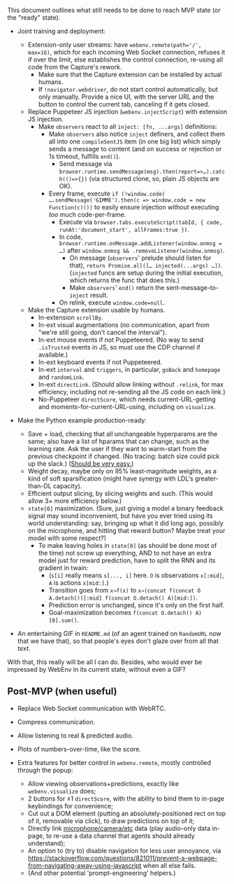 This document outlines what still needs to be done to reach MVP state (or the "ready" state).

- Joint training and deployment:
	- Extension-only user streams: have `webenv.remote(path='/', max=16)`, which for each incoming Web Socket connection, refuses it if over the limit, else establishes the control connection, re-using all code from the Capture's rework.
        - Make sure that the Capture extension can be installed by actual humans.
        - If `!navigator.webdriver`, do not start control automatically, but only manually. Provide a nice UI, with the server URL and the button to control the current tab, canceling if it gets closed.
    - Replace Puppeteer JS injection (`webenv.injectScript`) with extension JS injection.
        - Make `observers` react to all `inject: [fn, ...args]` definitions:
            - Make `observers` also notice `inject` definers, and collect them all into one `compileSentJS` item (in one big list) which simply sends a message to content (and on success or rejection or 1s timeout, fulfills `end()`).
                - Send message via `browser.runtime.sendMessage(msg).then(report=>…).catch(()=>{})` (via structured clone, so, plain JS objects are OK).
            - Every frame, execute `if (!window.code) ….sendMessage('GIMME').then(c => window.code = new Function(c)())` to easily ensure injection without executing *too* much code-per-frame.
                - Execute via `browser.tabs.executeScript(tabId, { code, runAt:'document_start', allFrames:true })`.
                - In code, `browser.runtime.onMessage.addListener(window.onmsg = …)` after `window.onmsg && .removeListener(window.onmsg)`.
                    - On message (`observers`' prelude should listen for that), `return Promise.all([… injected(...args) …])`. (`injected` funcs are setup during the initial execution, which returns the func that does this.)
                    - Make `observers`' `end()` return the sent-message-to-`inject` result.
                - On relink, execute `window.code=null`.
    - Make the Capture extension usable by humans.
        - In-extension `scrollBy`.
        - In-ext visual augmentations (no communication, apart from "we're still going, don't cancel the interval").
        - In-ext mouse events if not Puppeteered. (No way to send `.isTrusted` events in JS, so must use the CDP channel if available.)
        - In-ext keyboard events if not Puppeteered.
        - In-ext `interval` and `triggers`, in particular, `goBack` and `homepage` and `randomLink`.
        - In-ext `directLink`. (Should allow linking without `.relink`, for max efficiency, including not re-sending all the JS code on each link.)
        - No-Puppeteer `directScore`, which needs current-URL-getting and moments-for-current-URL-using, including on `visualize`.

- Make the Python example production-ready:
    - Save + load, checking that all unchangeable hyperparams are the same; also have a list of hparams that can change, such as the learning rate. Ask the user if they want to warm-start from the previous checkpoint if changed. (No tracing: batch size could pick up the slack.) ([Should be very easy.](https://pytorch.org/tutorials/beginner/saving_loading_models.html))
    - Weight decay, maybe only on 95% least-magnitude weights, as a kind of soft sparsification (might have synergy with LDL's greater-than-DL capacity).
    - Efficient output slicing, by slicing weights and such. (This would allow 3× more efficiency below.)
    - `state[0]` maximization. (Sure, just giving a model a binary feedback signal may sound inconvenient, but have you ever tried using its world understanding: say, bringing up what it did long ago, possibly on the microphone, and hitting that reward button? Maybe treat your model with some respect?)
        - To make leaving holes in `state[0]` (as should be done most of the time) not screw up everything, AND to not have an extra model just for reward prediction, have to split the RNN and its gradient in twain:
            - (`s[i]` really means `s[..., i]` here. `O` is observations `x[:mid]`, `A` is actions `x[mid:]`.)
            - Transition goes from `x→f(x)` to `x→(concat f(concat O A.detach())[:mid] f(concat O.detach() A)[mid:])`.
            - Prediction error is unchanged, since it's only on the first half.
            - Goal-maximization becomes `f(concat O.detach() A)[0].sum()`.

- An entertaining GIF in `README.md` (of an agent trained on `RandomURL` now that we have that), so that people's eyes don't glaze over from all that *text*.

With that, this really will be all I can do. Besides, who would ever be impressed by WebEnv in its current state, without even a GIF?

## Post-MVP (when useful)

- Replace Web Socket communication with WebRTC.

- Compress communication.

- Allow listening to real & predicted audio.

- Plots of numbers-over-time, like the score.

- Extra features for better control in `webenv.remote`, mostly controlled through the popup:
    - Allow viewing observations+predictions, exactly like `webenv.visualize` does;
    - 2 buttons for ±1 `directScore`, with the ability to bind them to in-page keybindings for convenience;
    - Cut out a DOM element (putting an absolutely-positioned rect on top of it, removable via click), to draw predictions on top of it;
    - Directly link [microphone/camera/etc](https://developer.mozilla.org/en-US/docs/Web/API/Media_Streams_API) data (play audio-only data in-page, to re-use a data channel that agents should already understand);
    - An option to (try to) disable navigation for less user annoyance, via https://stackoverflow.com/questions/821011/prevent-a-webpage-from-navigating-away-using-javascript when all else fails.
    - (And other potential 'prompt-engineering' helpers.)
